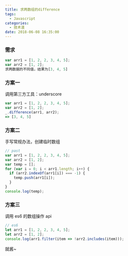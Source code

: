 ```yaml
---
title: 求两数组的difference
tags:
  - Javascript
categories:
  - 技术渣
date: 2018-06-08 16:35:00
---
```


### 需求

```javascript
var arr1 = [1, 2, 2, 3, 4, 5];
var arr2 = [1, 2];
求两数据的不同值，结果为[3, 4, 5]
```

### 方案一

调用第三方工具：underscore

```javascript
var arr1 = [1, 2, 2, 3, 4, 5];
var arr2 = [1, 2];
_.difference(arr1, arr2);
=> [3, 4, 5]
```

### 方案二

手写常规办法，创建临时数组

```javascript
// past
var arr1 = [1, 2, 2, 3, 4, 5];
var arr2 = [1, 2];
var temp = [];
for (var i = 0; i < arr1.length; i++) {
  if (arr2.indexOf(arr1[i]) === -1) {
    temp.push(arr1[i]);
  }
}
console.log(temp);
```

### 方案三

调用 es6 的数组操作 api

```javascript
// es6
let arr1 = [1, 2, 2, 3, 4, 5];
let arr2 = [1, 2];
console.log(arr1.filter(item => !arr2.includes(item)));
```

就酱~
<br>
